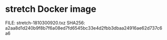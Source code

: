 # stretch Docker image

FILE: stretch-1810300920.txz
SHA256: a2aa8d1d240b9f8b7f6a08ed7fd6545bc33e4d2fbb3dbaa24916ae62d737c6a6
